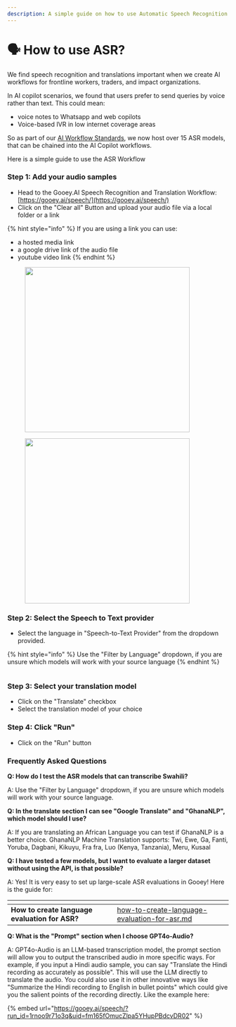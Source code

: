 ```yaml
---
description: A simple guide on how to use Automatic Speech Recognition
---
```


# 🗣️ How to use ASR?

We find speech recognition and translations important when we create AI workflows for frontline workers, traders, and impact organizations.&#x20;

In AI copilot scenarios, we found that users prefer to send queries by voice rather than text. This could mean:&#x20;

* voice notes to Whatsapp and web copilots
* Voice-based IVR in low internet coverage areas

So as part of our [AI Workflow Standards](https://blog.gooey.ai/workflow-standards), we now host over 15 ASR models, that can be chained into the AI Copilot workflows.&#x20;

Here is a simple guide to use the ASR Workflow

### Step 1: Add your audio samples

* Head to the Gooey.AI Speech Recognition and Translation Workflow: [https://gooey.ai/speech/](https://gooey.ai/speech/)
* Click on the "Clear all" Button and upload your audio file via a local folder or a link&#x20;

{% hint style="info" %}
If you are using a link you can use: &#x20;

* a hosted media link&#x20;
* a google drive link of the audio file&#x20;
* youtube video link
{% endhint %}



<div>

<figure><img src="../../.gitbook/assets/Screenshot 2024-10-30 at 1.27.20 PM.png" alt="" width="375"><figcaption></figcaption></figure>

 

<figure><img src="../../.gitbook/assets/Screenshot 2024-10-30 at 1.28.00 PM.png" alt="" width="375"><figcaption></figcaption></figure>

</div>

### Step 2: Select the Speech to Text provider&#x20;

* Select the language in "Speech-to-Text Provider" from the dropdown provided.

{% hint style="info" %}
Use the "Filter by Language"  dropdown, if you are unsure which models will work with your source language
{% endhint %}

<figure><img src="../../.gitbook/assets/Screenshot 2024-10-30 at 1.35.22 PM.png" alt=""><figcaption></figcaption></figure>

### Step 3: Select your translation model

* Click on the "Translate" checkbox
* Select the translation model of your choice

### Step 4: Click "Run"

* Click on the "Run" button&#x20;

### Frequently Asked Questions <a href="#frequently-asked-questions" id="frequently-asked-questions"></a>

**Q: How do I test the ASR models that can transcribe Swahili?**

A: Use the "Filter by Language" dropdown, if you are unsure which models will work with your source language.

**Q: In the translate section I can see "Google Translate" and "GhanaNLP", which model should I use?**

A: If you are translating an African Language you can test if GhanaNLP is a better choice. GhanaNLP Machine Translation supports: Twi, Ewe, Ga, Fanti, Yoruba, Dagbani, Kikuyu, Fra fra, Luo (Kenya, Tanzania), Meru, Kusaal

**Q: I have tested a few models, but I want to evaluate a larger dataset without using the API, is that possible?**

A: Yes! It is very easy to set up large-scale ASR evaluations in Gooey! Here is the guide for:&#x20;

<table data-view="cards"><thead><tr><th></th><th data-hidden data-card-target data-type="content-ref"></th></tr></thead><tbody><tr><td><strong>How to create language evaluation for ASR?</strong></td><td><a href="how-to-create-language-evaluation-for-asr.md">how-to-create-language-evaluation-for-asr.md</a></td></tr></tbody></table>

**Q: What is the "Prompt" section when I choose GPT4o-Audio?**

A: GPT4o-Audio is an LLM-based transcription model, the prompt section will allow you to output the transcribed audio in more specific ways. For example, if you input a Hindi audio sample, you can say "Translate the Hindi recording as accurately as possible". This will use the LLM directly to translate the audio. You could also use it in other innovative ways like "Summarize the Hindi recording to English in bullet points" which could give you the salient points of the recording directly. Like the example here:&#x20;

{% embed url="https://gooey.ai/speech/?run_id=1rnoo9r71o3q&uid=fm165fOmucZlpa5YHupPBdcvDR02" %}

